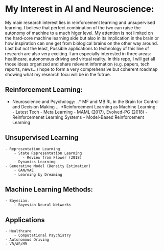 # My Interest in AI and Neuroscience:
My main research interest lies in reinforcement learning and unsupervised learning. I believe that perfect combination of the two can raise the autonomy of machine to a much higer level. My attention is not limited on the hard-core machine learning side but also in its implication in the brain or how inspiration can one get from biological brains on the other way around. Last but not the least, Possible applications to technology of this line of research are also very exciting. I am especially interested in three areas: healthcare, autonomous driving and virtual reality. 
In this repo, I will get all those ideas organized and share relevant information (e.g. papers, tech reports, news...) hope to form a very comprehensive but coherent roadmap showing what my research focu will be in the futrue.

## Reinforcement Learning:
* Neuroscience and Psychology:
..* MF and MB RL in the Brain for Control and Decision Making
... *Reinforcement Learning as Machine Learning:
		- Latest Tech
		- Meta Learning
			- MAML (2017), Evolved-PG (2018)
		- Reinforcemenet Learning Systems
		- Model-Based Reinforcement Learning

## Unsupervised Learning
	- Representation Learning
		- State Representation Learning 
			- Review from Flower (2018)
		- Dynamics Learning
	- Generative Model (Density Estimation)
		- GAN/VAE
		- Learning by Dreaming 

## Machine Learning Methods:
	- Bayesian:
		- Bayesian Neural Networks

## Applications
	- Healthcare
		- Computational Psychiatry
	- Autonomous Driving
	- VR/AR/MR
